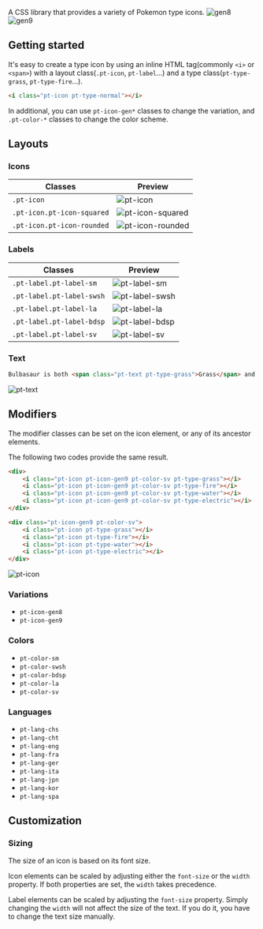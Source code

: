 A CSS library that provides a variety of Pokemon type icons.
![gen8](https://github.com/Fortelle/pokemon-type-css/assets/38492315/2f0b435d-7114-4fac-bf5c-ebc3c9dd0ad0)
![gen9](https://github.com/Fortelle/pokemon-type-css/assets/38492315/88b8aabb-8df4-4e24-bc2f-935259385165)

## Getting started
It's easy to create a type icon by using an inline HTML tag(commonly ```<i>``` or ```<span>```) with a layout class(```.pt-icon```, ```pt-label```...) and a type class(```pt-type-grass```, ```pt-type-fire```...).

```html
<i class="pt-icon pt-type-normal"></i>
```

In additional, you can use ```pt-icon-gen*``` classes to change the variation, and ```.pt-color-*``` classes to change the color scheme.

## Layouts
### Icons
| Classes | Preview
| - | - 
| ```.pt-icon``` | ![pt-icon](https://github.com/Fortelle/pokemon-type-css/assets/38492315/40290e51-e167-447c-bb11-ff4478f0890c)
| ```.pt-icon.pt-icon-squared``` | ![pt-icon-squared](https://github.com/Fortelle/pokemon-type-css/assets/38492315/5ee03464-e5ab-4d64-aea5-098d79d5241d)
| ```.pt-icon.pt-icon-rounded```| ![pt-icon-rounded](https://github.com/Fortelle/pokemon-type-css/assets/38492315/e9326bba-fba6-4456-a715-a887bc4b5482)

### Labels
| Classes | Preview
| - | - 
| ```.pt-label.pt-label-sm```| ![pt-label-sm](https://github.com/Fortelle/pokemon-type-css/assets/38492315/47231568-2a33-4de6-a76c-88b04aa38257)
| ```.pt-label.pt-label-swsh``` | ![pt-label-swsh](https://github.com/Fortelle/pokemon-type-css/assets/38492315/32c37bd8-62af-4f6a-aa77-ccc05c3e20b5)
| ```.pt-label.pt-label-la``` | ![pt-label-la](https://github.com/Fortelle/pokemon-type-css/assets/38492315/d42327e1-e0b8-44bb-bea3-d7cd959b8bb5)
| ```.pt-label.pt-label-bdsp```| ![pt-label-bdsp](https://github.com/Fortelle/pokemon-type-css/assets/38492315/5ee716a7-2641-41b0-ab60-66b8f093b34b)
| ```.pt-label.pt-label-sv```| ![pt-label-sv](https://github.com/Fortelle/pokemon-type-css/assets/38492315/8503b9e1-3387-4625-b061-560b6f59ae05)

### Text
```html
Bulbasaur is both <span class="pt-text pt-type-grass">Grass</span> and <span class="pt-text pt-type-poison">Poison</span> type.
```
![pt-text](https://github.com/Fortelle/pokemon-type-css/assets/38492315/8884e0eb-487d-40fc-9f84-5e371b377066)

## Modifiers
The modifier classes can be set on the icon element, or any of its ancestor elements.

The following two codes provide the same result.
```html
<div>
    <i class="pt-icon pt-icon-gen9 pt-color-sv pt-type-grass"></i>
    <i class="pt-icon pt-icon-gen9 pt-color-sv pt-type-fire"></i>
    <i class="pt-icon pt-icon-gen9 pt-color-sv pt-type-water"></i>
    <i class="pt-icon pt-icon-gen9 pt-color-sv pt-type-electric"></i>
</div>
```
```html
<div class="pt-icon-gen9 pt-color-sv">
    <i class="pt-icon pt-type-grass"></i>
    <i class="pt-icon pt-type-fire"></i>
    <i class="pt-icon pt-type-water"></i>
    <i class="pt-icon pt-type-electric"></i>
</div>
```
![pt-icon](https://github.com/Fortelle/pokemon-type-css/assets/38492315/5b1e74b2-d765-4a44-adb7-d2f3d0ab6a6b)

### Variations
- ```pt-icon-gen8```
- ```pt-icon-gen9```

### Colors
- ```pt-color-sm```
- ```pt-color-swsh```
- ```pt-color-bdsp```
- ```pt-color-la```
- ```pt-color-sv```

### Languages
- ```pt-lang-chs```
- ```pt-lang-cht```
- ```pt-lang-eng```
- ```pt-lang-fra```
- ```pt-lang-ger```
- ```pt-lang-ita```
- ```pt-lang-jpn```
- ```pt-lang-kor```
- ```pt-lang-spa```

## Customization
### Sizing
The size of an icon is based on its font size.

Icon elements can be scaled by adjusting either the ```font-size``` or the ```width``` property.
If both properties are set, the ```width``` takes precedence.

Label elements can be scaled by adjusting the ```font-size``` property.
Simply changing the ```width``` will not affect the size of the text.
If you do it, you have to change the text size manually.
